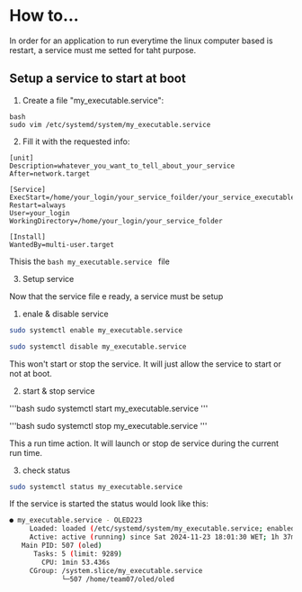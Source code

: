 # How to...

In order for an application to run everytime the linux computer based is restart, a service must me setted for taht purpose.

## Setup a service to start at boot

1. Create a file "my_executable.service":

```
bash
sudo vim /etc/systemd/system/my_executable.service
```

2. Fill it with the requested info:

```bask
[unit]
Description=whatever_you_want_to_tell_about_your_service
After=network.target

[Service]
ExecStart=/home/your_login/your_service_foilder/your_service_executable_file
Restart=always
User=your_login
WorkingDirectory=/home/your_login/your_service_folder

[Install]
WantedBy=multi-user.target
```

Thisis  the ```bash my_executable.service ``` file

3. Setup service

Now that the service file e ready, a service must be setup

  1. enale & disable service

```bash
sudo systemctl enable my_executable.service
```

```bash
sudo systemctl disable my_executable.service
```

This won't start or stop the service. It will just allow the service to start or not at boot.



  2. start & stop service

'''bash
sudo systemctl start my_executable.service
'''

'''bash
sudo systemctl stop my_executable.service
'''

This a run time action. It will launch or stop de service during the current run time.

  3. check status

```bash
sudo systemctl status my_executable.service
```

If the service is started the status would look like this:

```bash
● my_executable.service - OLED223
     Loaded: loaded (/etc/systemd/system/my_executable.service; enabled; preset: enabled)
     Active: active (running) since Sat 2024-11-23 18:01:30 WET; 1h 37min ago
   Main PID: 507 (oled)
      Tasks: 5 (limit: 9289)
        CPU: 1min 53.436s
     CGroup: /system.slice/my_executable.service
             └─507 /home/team07/oled/oled
```






